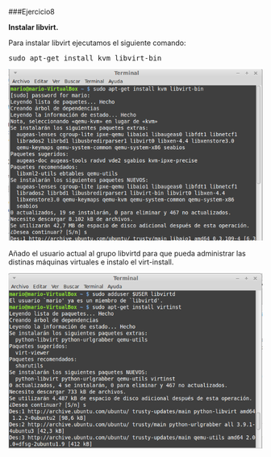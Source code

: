 ###Ejercicio8

**Instalar libvirt.**

Para instalar libvirt ejecutamos el siguiente comando:

<pre>sudo apt-get install kvm libvirt-bin</pre>

![](./img/8.1)

Añado el usuario actual al grupo libvirtd para que pueda administrar las distinas máquinas virtuales e instalo el virt-install.

![](./img/8.2)
